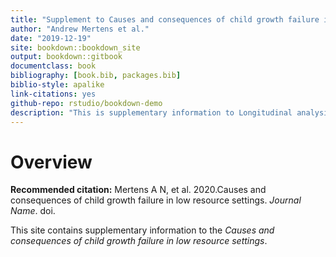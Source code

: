 ```yaml
--- 
title: "Supplement to Causes and consequences of child growth failure in low resource settings"
author: "Andrew Mertens et al."
date: "2019-12-19"
site: bookdown::bookdown_site
output: bookdown::gitbook
documentclass: book
bibliography: [book.bib, packages.bib]
biblio-style: apalike
link-citations: yes
github-repo: rstudio/bookdown-demo
description: "This is supplementary information to Longitudinal analysis of early childhood stunting in low-resource settings"
---
```


# Overview

**Recommended citation:** Mertens A N, et al. 2020.Causes and consequences of child growth failure in low resource settings. *Journal Name*. doi. 

This site contains supplementary information to the *Causes and consequences of child growth failure in low resource settings*. 



